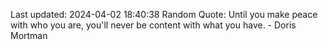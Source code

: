 Last updated: 2024-04-02 18:40:38
Random Quote: Until you make peace with who you are, you'll never be content with what you have. - Doris Mortman